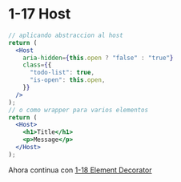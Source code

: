 # 1-17 Host

```jsx
// aplicando abstraccion al host
return (
  <Host
    aria-hidden={this.open ? "false" : "true"}
    class={{
      "todo-list": true,
      "is-open": this.open,
    }}
  />
);
// o como wrapper para varios elementos
return (
  <Host>
    <h1>Title</h1>
    <p>Message</p>
  </Host>
);
```

Ahora continua con [1-18 Element Decorator](1-18-element-decorator.md)
